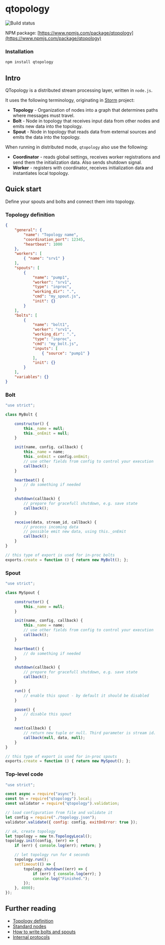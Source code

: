 # qtopology

![Build status](https://travis-ci.org/qminer/qtopology.svg?branch=master "Travis CI status")

NPM package: [https://www.npmjs.com/package/qtopology](https://www.npmjs.com/package/qtopology)

### Installation

`````````````bash
npm install qtopology
`````````````

## Intro

QTopology is a distributed stream processing layer, written in `node.js`.

It uses the following terminology, originating in [Storm](http://storm.apache.org/) project:

- **Topology** - Organization of nodes into a graph that determines paths where messages must travel.
- **Bolt** - Node in topology that receives input data from other nodes and emits new data into the topology.
- **Spout** - Node in topology that reads data from external sources and emits the data into the topology.

When running in distributed mode, `qtopology` also use the following:

- **Coordinator** - reads global settings, receives worker registrations and send them the initialization data. Also sends shutdown signal.
- **Worker** - registers with coordinator, receives initialization data and instantiates local topology.

## Quick start

Define your spouts and bolts and connect them into topology.

### Topology definition

`````````````````````````json
{
    "general": {
        "name": "Topology name",
        "coordination_port": 12345,
        "heartbeat": 1000
    },
    "workers": [
        { "name": "srv1" }
    ],
    "spouts": [
        {
            "name": "pump1",
            "worker": "srv1",
            "type": "inproc",
            "working_dir": ".",
            "cmd": "my_spout.js",
            "init": {}
        }
    ],
    "bolts": [
        {
            "name": "bolt1",
            "worker": "srv1",
            "working_dir": ".",
            "type": "inproc",
            "cmd": "my_bolt.js",
            "inputs": [
                { "source": "pump1" }
            ],
            "init": {}
        }
    ],
    "variables": {}
}

`````````````````````````

### Bolt

```````````````````````javascript
"use strict";

class MyBolt {

    constructor() {
        this._name = null;
        this._onEmit = null;
    }

    init(name, config, callback) {
        this._name = name;
        this._onEmit = config.onEmit;
        // use other fields from config to control your execution
        callback();
    }

    heartbeat() {
        // do something if needed
    }

    shutdown(callback) {
        // prepare for gracefull shutdown, e.g. save state
        callback();
    }

    receive(data, stream_id, callback) {
        // process incoming data
        // possible emit new data, using this._onEmit
        callback();
    }
}

// this type of export is used for in-proc bolts
exports.create = function () { return new MyBolt(); };
```````````````````````

### Spout

```````````````````````javascript
"use strict";

class MySpout {

    constructor() {
        this._name = null;
    }

    init(name, config, callback) {
        this._name = name;
        // use other fields from config to control your execution
        callback();
    }

    heartbeat() {
        // do something if needed
    }

    shutdown(callback) {
        // prepare for gracefull shutdown, e.g. save state
        callback();
    }

    run() {
        // enable this spout - by default it should be disabled
    }

    pause() {
        // disable this spout
    }

    next(callback) {
        // return new tuple or null. Third parameter is stream id.
        callback(null, data, null);
    }
}

// this type of export is used for in-proc spouts
exports.create = function () { return new MySpout(); };
```````````````````````

### Top-level code

``````````````````````javascript
"use strict";

const async = require("async");
const tn = require("qtopology").local;
const validator = require("qtopology").validation;

// load configuration from file and validate it
let config = require("./topology.json");
validator.validate({ config: config, exitOnError: true });

// ok, create topology
let topology = new tn.TopologyLocal();
topology.init(config, (err) => {
    if (err) { console.log(err); return; }

    // let topology run for 4 seconds
    topology.run();    
    setTimeout(() => {
        topology.shutdown((err) => {
            if (err) { console.log(err); }
            console.log("Finished.");
        });
    }, 4000);
});
``````````````````````

## Further reading

- [Topology definition](topology-definition.md)
- [Standard nodes](std-nodes.md)
- [How to write bolts and spouts](how-to-write-bolts-and-spouts.md)
- [Internal protocols](protocols.md)
